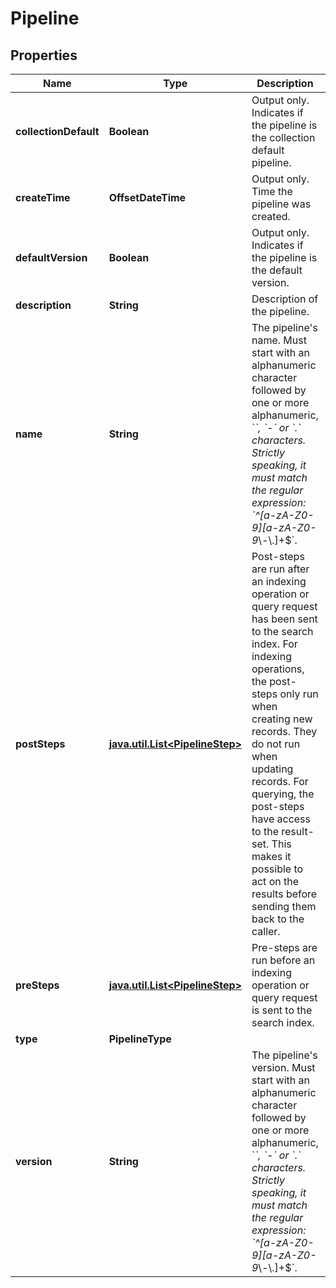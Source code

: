 

# Pipeline


## Properties

Name | Type | Description | Notes
------------ | ------------- | ------------- | -------------
**collectionDefault** | **Boolean** | Output only. Indicates if the pipeline is the collection default pipeline. |  [optional] [readonly]
**createTime** | **OffsetDateTime** | Output only. Time the pipeline was created. |  [optional] [readonly]
**defaultVersion** | **Boolean** | Output only. Indicates if the pipeline is the default version. |  [optional] [readonly]
**description** | **String** | Description of the pipeline. |  [optional]
**name** | **String** | The pipeline&#39;s name.  Must start with an alphanumeric character followed by one or more alphanumeric, &#x60;_&#x60;, &#x60;-&#x60; or &#x60;.&#x60; characters. Strictly speaking, it must match the regular expression: &#x60;^[a-zA-Z0-9][a-zA-Z0-9_\\-\\.]+$&#x60;. | 
**postSteps** | [**java.util.List&lt;PipelineStep&gt;**](PipelineStep.md) | Post-steps are run after an indexing operation or query request has been sent to the search index.  For indexing operations, the post-steps only run when creating new records. They do not run when updating records.  For querying, the post-steps have access to the result-set. This makes it possible to act on the results before sending them back to the caller. |  [optional]
**preSteps** | [**java.util.List&lt;PipelineStep&gt;**](PipelineStep.md) | Pre-steps are run before an indexing operation or query request is sent to the search index. |  [optional]
**type** | **PipelineType** |  | 
**version** | **String** | The pipeline&#39;s version.  Must start with an alphanumeric character followed by one or more alphanumeric, &#x60;_&#x60;, &#x60;-&#x60; or &#x60;.&#x60; characters. Strictly speaking, it must match the regular expression: &#x60;^[a-zA-Z0-9][a-zA-Z0-9_\\-\\.]+$&#x60;. | 



